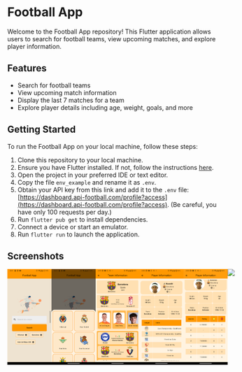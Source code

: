 # Football App

Welcome to the Football App repository! This Flutter application allows users to search for football teams, view upcoming matches, and explore player information.

## Features

- Search for football teams
- View upcoming match information
- Display the last 7 matches for a team
- Explore player details including age, weight, goals, and more

## Getting Started

To run the Football App on your local machine, follow these steps:

1. Clone this repository to your local machine.
2. Ensure you have Flutter installed. If not, follow the instructions [here](https://flutter.dev/docs/get-started/install).
3. Open the project in your preferred IDE or text editor.
4. Copy the file `env_example` and rename it as `.env`.
5. Obtain your API key from this link and add it to the `.env` file: [https://dashboard.api-football.com/profile?access](https://dashboard.api-football.com/profile?access). (Be careful, you have only 100 requests per day.)
6. Run `flutter pub get` to install dependencies.
7. Connect a device or start an emulator.
8. Run `flutter run` to launch the application.

## Screenshots
<div style="display: flex; flex-direction: 'row';">
<img src="./screenshots/searchPage.png" width=20%>
<img src="./screenshots/teamsList.png" width=20%>
<img src="./screenshots/teamInformation.png" width=20%>
<img src="./screenshots/playerInformation.png" width=20%>
<img src="./screenshots/playerInformation2.png" width=20%>
<img src="./screenshots/footballApp.png" width=20%>
</div>
